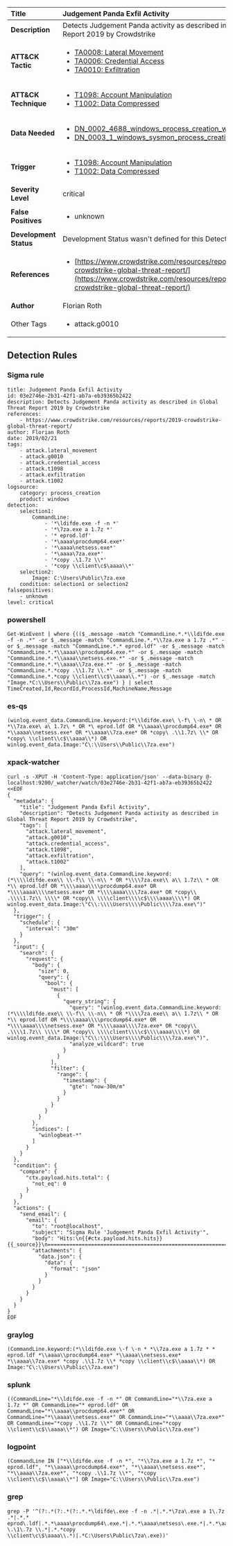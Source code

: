| Title                    | Judgement Panda Exfil Activity       |
|:-------------------------|:------------------|
| **Description**          | Detects Judgement Panda activity as described in Global Threat Report 2019 by Crowdstrike |
| **ATT&amp;CK Tactic**    |  <ul><li>[TA0008: Lateral Movement](https://attack.mitre.org/tactics/TA0008)</li><li>[TA0006: Credential Access](https://attack.mitre.org/tactics/TA0006)</li><li>[TA0010: Exfiltration](https://attack.mitre.org/tactics/TA0010)</li></ul>  |
| **ATT&amp;CK Technique** | <ul><li>[T1098: Account Manipulation](https://attack.mitre.org/techniques/T1098)</li><li>[T1002: Data Compressed](https://attack.mitre.org/techniques/T1002)</li></ul>  |
| **Data Needed**          | <ul><li>[DN_0002_4688_windows_process_creation_with_commandline](../Data_Needed/DN_0002_4688_windows_process_creation_with_commandline.md)</li><li>[DN_0003_1_windows_sysmon_process_creation](../Data_Needed/DN_0003_1_windows_sysmon_process_creation.md)</li></ul>  |
| **Trigger**              | <ul><li>[T1098: Account Manipulation](../Triggers/T1098.md)</li><li>[T1002: Data Compressed](../Triggers/T1002.md)</li></ul>  |
| **Severity Level**       | critical |
| **False Positives**      | <ul><li>unknown</li></ul>  |
| **Development Status**   |  Development Status wasn't defined for this Detection Rule yet  |
| **References**           | <ul><li>[https://www.crowdstrike.com/resources/reports/2019-crowdstrike-global-threat-report/](https://www.crowdstrike.com/resources/reports/2019-crowdstrike-global-threat-report/)</li></ul>  |
| **Author**               | Florian Roth |
| Other Tags           | <ul><li>attack.g0010</li></ul> | 

## Detection Rules

### Sigma rule

```
title: Judgement Panda Exfil Activity
id: 03e2746e-2b31-42f1-ab7a-eb39365b2422
description: Detects Judgement Panda activity as described in Global Threat Report 2019 by Crowdstrike
references:
    - https://www.crowdstrike.com/resources/reports/2019-crowdstrike-global-threat-report/
author: Florian Roth
date: 2019/02/21
tags:
    - attack.lateral_movement
    - attack.g0010
    - attack.credential_access
    - attack.t1098
    - attack.exfiltration
    - attack.t1002
logsource:
    category: process_creation
    product: windows
detection:
    selection1:
        CommandLine:
            - '*\ldifde.exe -f -n *'
            - '*\7za.exe a 1.7z *'
            - '* eprod.ldf'
            - '*\aaaa\procdump64.exe*'
            - '*\aaaa\netsess.exe*'
            - '*\aaaa\7za.exe*'
            - '*copy .\1.7z \\*'
            - '*copy \\client\c$\aaaa\\*'
    selection2:
        Image: C:\Users\Public\7za.exe
    condition: selection1 or selection2
falsepositives:
    - unknown
level: critical

```





### powershell
    
```
Get-WinEvent | where {(($_.message -match "CommandLine.*.*\\ldifde.exe -f -n .*" -or $_.message -match "CommandLine.*.*\\7za.exe a 1.7z .*" -or $_.message -match "CommandLine.*.* eprod.ldf" -or $_.message -match "CommandLine.*.*\\aaaa\\procdump64.exe.*" -or $_.message -match "CommandLine.*.*\\aaaa\\netsess.exe.*" -or $_.message -match "CommandLine.*.*\\aaaa\\7za.exe.*" -or $_.message -match "CommandLine.*.*copy .\\1.7z \\.*" -or $_.message -match "CommandLine.*.*copy \\client\\c$\\aaaa\\.*") -or $_.message -match "Image.*C:\\Users\\Public\\7za.exe") } | select TimeCreated,Id,RecordId,ProcessId,MachineName,Message
```


### es-qs
    
```
(winlog.event_data.CommandLine.keyword:(*\\ldifde.exe\ \-f\ \-n\ * OR *\\7za.exe\ a\ 1.7z\ * OR *\ eprod.ldf OR *\\aaaa\\procdump64.exe* OR *\\aaaa\\netsess.exe* OR *\\aaaa\\7za.exe* OR *copy\ .\\1.7z\ \\* OR *copy\ \\client\\c$\\aaaa\\*) OR winlog.event_data.Image:"C\:\\Users\\Public\\7za.exe")
```


### xpack-watcher
    
```
curl -s -XPUT -H 'Content-Type: application/json' --data-binary @- localhost:9200/_watcher/watch/03e2746e-2b31-42f1-ab7a-eb39365b2422 <<EOF
{
  "metadata": {
    "title": "Judgement Panda Exfil Activity",
    "description": "Detects Judgement Panda activity as described in Global Threat Report 2019 by Crowdstrike",
    "tags": [
      "attack.lateral_movement",
      "attack.g0010",
      "attack.credential_access",
      "attack.t1098",
      "attack.exfiltration",
      "attack.t1002"
    ],
    "query": "(winlog.event_data.CommandLine.keyword:(*\\\\ldifde.exe\\ \\-f\\ \\-n\\ * OR *\\\\7za.exe\\ a\\ 1.7z\\ * OR *\\ eprod.ldf OR *\\\\aaaa\\\\procdump64.exe* OR *\\\\aaaa\\\\netsess.exe* OR *\\\\aaaa\\\\7za.exe* OR *copy\\ .\\\\1.7z\\ \\\\* OR *copy\\ \\\\client\\\\c$\\\\aaaa\\\\*) OR winlog.event_data.Image:\"C\\:\\\\Users\\\\Public\\\\7za.exe\")"
  },
  "trigger": {
    "schedule": {
      "interval": "30m"
    }
  },
  "input": {
    "search": {
      "request": {
        "body": {
          "size": 0,
          "query": {
            "bool": {
              "must": [
                {
                  "query_string": {
                    "query": "(winlog.event_data.CommandLine.keyword:(*\\\\ldifde.exe\\ \\-f\\ \\-n\\ * OR *\\\\7za.exe\\ a\\ 1.7z\\ * OR *\\ eprod.ldf OR *\\\\aaaa\\\\procdump64.exe* OR *\\\\aaaa\\\\netsess.exe* OR *\\\\aaaa\\\\7za.exe* OR *copy\\ .\\\\1.7z\\ \\\\* OR *copy\\ \\\\client\\\\c$\\\\aaaa\\\\*) OR winlog.event_data.Image:\"C\\:\\\\Users\\\\Public\\\\7za.exe\")",
                    "analyze_wildcard": true
                  }
                }
              ],
              "filter": {
                "range": {
                  "timestamp": {
                    "gte": "now-30m/m"
                  }
                }
              }
            }
          }
        },
        "indices": [
          "winlogbeat-*"
        ]
      }
    }
  },
  "condition": {
    "compare": {
      "ctx.payload.hits.total": {
        "not_eq": 0
      }
    }
  },
  "actions": {
    "send_email": {
      "email": {
        "to": "root@localhost",
        "subject": "Sigma Rule 'Judgement Panda Exfil Activity'",
        "body": "Hits:\n{{#ctx.payload.hits.hits}}{{_source}}\n================================================================================\n{{/ctx.payload.hits.hits}}",
        "attachments": {
          "data.json": {
            "data": {
              "format": "json"
            }
          }
        }
      }
    }
  }
}
EOF

```


### graylog
    
```
(CommandLine.keyword:(*\\ldifde.exe \-f \-n * *\\7za.exe a 1.7z * * eprod.ldf *\\aaaa\\procdump64.exe* *\\aaaa\\netsess.exe* *\\aaaa\\7za.exe* *copy .\\1.7z \\* *copy \\client\\c$\\aaaa\\*) OR Image:"C\:\\Users\\Public\\7za.exe")
```


### splunk
    
```
((CommandLine="*\\ldifde.exe -f -n *" OR CommandLine="*\\7za.exe a 1.7z *" OR CommandLine="* eprod.ldf" OR CommandLine="*\\aaaa\\procdump64.exe*" OR CommandLine="*\\aaaa\\netsess.exe*" OR CommandLine="*\\aaaa\\7za.exe*" OR CommandLine="*copy .\\1.7z \\*" OR CommandLine="*copy \\client\\c$\\aaaa\\*") OR Image="C:\\Users\\Public\\7za.exe")
```


### logpoint
    
```
(CommandLine IN ["*\\ldifde.exe -f -n *", "*\\7za.exe a 1.7z *", "* eprod.ldf", "*\\aaaa\\procdump64.exe*", "*\\aaaa\\netsess.exe*", "*\\aaaa\\7za.exe*", "*copy .\\1.7z \\*", "*copy \\client\\c$\\aaaa\\*"] OR Image="C:\\Users\\Public\\7za.exe")
```


### grep
    
```
grep -P '^(?:.*(?:.*(?:.*.*\ldifde\.exe -f -n .*|.*.*\7za\.exe a 1\.7z .*|.*.* eprod\.ldf|.*.*\aaaa\procdump64\.exe.*|.*.*\aaaa\netsess\.exe.*|.*.*\aaaa\7za\.exe.*|.*.*copy \.\1\.7z \\.*|.*.*copy \\client\c\$\aaaa\\.*)|.*C:\Users\Public\7za\.exe))'
```




